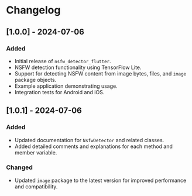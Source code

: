 # Changelog

## [1.0.0] - 2024-07-06
### Added
- Initial release of `nsfw_detector_flutter`.
- NSFW detection functionality using TensorFlow Lite.
- Support for detecting NSFW content from image bytes, files, and `image` package objects.
- Example application demonstrating usage.
- Integration tests for Android and iOS.

## [1.0.1] - 2024-07-06
### Added
- Updated documentation for `NsfwDetector` and related classes.
- Added detailed comments and explanations for each method and member variable.

### Changed
- Updated `image` package to the latest version for improved performance and compatibility.
